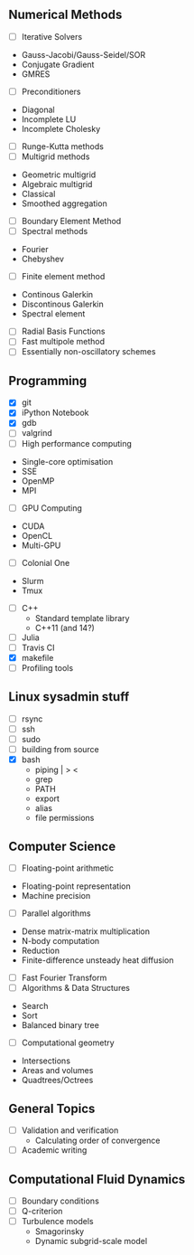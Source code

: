 Numerical Methods
-----------------
* [ ] Iterative Solvers
 * Gauss-Jacobi/Gauss-Seidel/SOR
 * Conjugate Gradient
 * GMRES
* [ ] Preconditioners
 * Diagonal
 * Incomplete LU 
 * Incomplete Cholesky
* [ ] Runge-Kutta methods
* [ ] Multigrid methods
 * Geometric multigrid
 * Algebraic multigrid
  * Classical
  * Smoothed aggregation
* [ ] Boundary Element Method
* [ ] Spectral methods
 * Fourier
 * Chebyshev 
* [ ] Finite element method
 * Continous Galerkin
 * Discontinous Galerkin
 * Spectral element
* [ ] Radial Basis Functions
* [ ] Fast multipole method
* [ ] Essentially non-oscillatory schemes

Programming
-----------
* [x] git
* [x] iPython Notebook
* [x] gdb
* [ ] valgrind
* [ ] High performance computing
 * Single-core optimisation
 * SSE
 * OpenMP
 * MPI
* [ ] GPU Computing
 * CUDA
 * OpenCL
 * Multi-GPU
* [ ] Colonial One
 * Slurm
 * Tmux
* [ ] C++
  * Standard template library
  * C++11 (and 14?)
* [ ] Julia
* [ ] Travis CI
* [x] makefile
* [ ] Profiling tools

Linux sysadmin stuff
--------------------
* [ ] rsync
* [ ] ssh
* [ ] sudo
* [ ] building from source
* [x] bash
    * piping | > <
    * grep
    * PATH
    * export
    * alias
    * file permissions

Computer Science
----------------
* [ ] Floating-point arithmetic
 * Floating-point representation
 * Machine precision
* [ ] Parallel algorithms
 * Dense matrix-matrix multiplication
 * N-body computation
 * Reduction
 * Finite-difference unsteady heat diffusion
* [ ] Fast Fourier Transform
* [ ] Algorithms & Data Structures
 * Search
 * Sort
 * Balanced binary tree
* [ ] Computational geometry
 * Intersections
 * Areas and volumes
 * Quadtrees/Octrees

General Topics
--------------
* [ ] Validation and verification
  * Calculating order of convergence
* [ ] Academic writing

Computational Fluid Dynamics
----------------------------
* [ ] Boundary conditions
* [ ] Q-criterion
* [ ] Turbulence models
  * Smagorinsky
  * Dynamic subgrid-scale model
